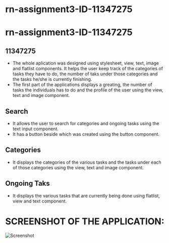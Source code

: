 # rn-assignment3-ID-11347275
# rn-assignment3-ID-11347275
## 11347275
- The whole aplication was designed using stylesheet, view, text, image and flatlist components. It helps the user keep track of the categories of tasks they have to do, the number of taks under those categories and the tasks he/she is currently finishing.
- The first part of the applications displays a greating, the number of tasks the individuals has to do and the profile of the user using the view, text and image component.

## Search
- It allows the user to search for categories and ongoing tasks using the text input component.
- It  has a button beside which was created using the button component.

## Categories
- It displays the categories of the various tasks and the tasks under each of those categories using the view, text and image component.

## Ongoing Taks
- It displays the various tasks that are currently being done using flatlist, view and text component. 
 
# SCREENSHOT OF THE APPLICATION:
![Screenshot](https://github.com/Eddiekae/rn-assignment3-ID-11347275/assets/129268479/4bb73cdd-dc49-4359-bd5d-c25a5e8ff815)


